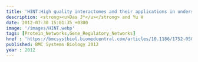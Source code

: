 ```yaml
---
title: 'HINT:High quality interactomes and their applications in understanding human disease'
description: <strong><u>Das J*</u></strong> and Yu H
date: 2012-07-30 15:01:35 +0300
image: '/images/HINT.webp'
tags: [Protein_Networks,Gene_Regulatory_Networks]
href : 'https://bmcsystbiol.biomedcentral.com/articles/10.1186/1752-0509-6-92'
published: BMC Systems Biology 2012
year : 2012
---
```

